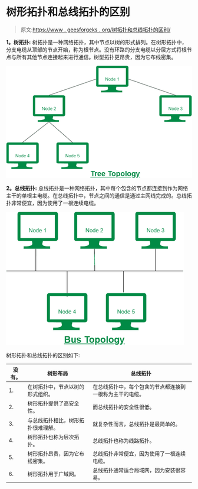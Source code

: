 # 树形拓扑和总线拓扑的区别

> 原文:[https://www . geesforgeks . org/树拓扑和总线拓扑的区别/](https://www.geeksforgeeks.org/difference-between-tree-topology-and-bus-topology/)

**1。树拓扑:**
树拓扑是一种网络拓扑，其中节点以树的形式排列。在树形拓扑中，分支电缆从顶部的节点开始，称为根节点。没有环路的分支电缆以分层方式将根节点与所有其他节点连接起来进行通信。树型拓扑更昂贵，因为它布线密集。

![](img/e39d320858125d9034a2820be3426fde.png)

**2。总线拓扑:**
总线拓扑是一种网络拓扑，其中每个包含的节点都连接到作为网络主干的单根主电缆。在总线拓扑中，节点之间的通信是通过主网线完成的。总线拓扑非常便宜，因为使用了一根连续电缆。

![](img/ef5a3990a59c626e2fbddb60a3c21c97.png)

树形拓扑和总线拓扑的区别如下:

<center>

| 没有。 | 树形布局 | 总线拓扑 |
| --- | --- | --- |
| 1. | 在树拓扑中，节点以树的形式组织。 | 在总线拓扑中，每个包含的节点都连接到一根称为主干的电缆。 |
| 2. | 树形拓扑提供了高安全性。 | 而总线拓扑的安全性很低。 |
| 3. | 与总线拓扑相比，树形拓扑很难理解。 | 就复杂性而言，总线拓扑是最简单的。 |
| 4. | 树形拓扑也称为层次拓扑。 | 总线拓扑也称为线路拓扑。 |
| 5. | 树形拓扑昂贵，因为它布线密集。 | 总线拓扑非常便宜，因为使用了一根连续电缆。 |
| 6. | 树形拓扑用于广域网。 | 总线拓扑通常适合局域网，因为安装很容易。 |

</center>